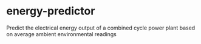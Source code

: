 # energy-predictor
Predict the electrical energy output of a combined cycle power plant based on average ambient environmental readings 
